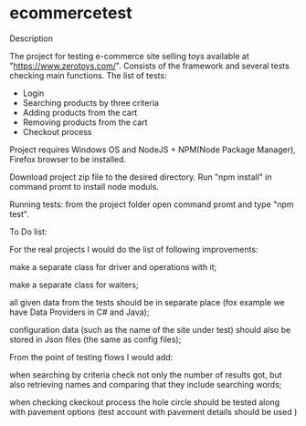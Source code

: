 # ecommercetest

Description

The project for testing e-commerce site selling toys available at "https://www.zerotoys.com/". Consists of the framework and several tests checking main functions. The list of tests:

* Login
* Searching products by three criteria
* Adding products from the cart
* Removing products from the cart
* Checkout process

Project requires Windows OS and NodeJS + NPM(Node Package Manager), Firefox browser to be installed.

Download project zip file to the desired directory. Run "npm install" in command promt to install node moduls.

Running tests: from the project folder open command promt and type "npm test".


To Do list:

For the real projects I would do the list of following improvements:

make a separate class for driver and operations with it;

make a separate class for waiters;

all given data from the tests should be in separate place (fox example we have Data Providers in C# and Java);

configuration data (such as the name of the site under test) should also be stored in Json files (the same as config files);

From the point of testing flows I would add:

when searching by criteria check not only the number of results got, but also retrieving names and comparing that they include searching words;

when checking ckeckout process the hole circle should be tested along with pavement options (test account with pavement details should be used )


